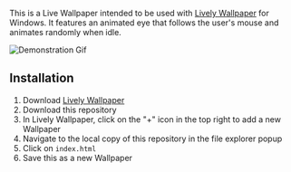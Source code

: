 This is a Live Wallpaper intended to be used with [Lively Wallpaper](https://apps.microsoft.com/detail/9ntm2qc6qws7?hl=en-US&gl=US) for Windows. It features an animated eye that follows the user's mouse and animates randomly when idle.

![Demonstration Gif](https://media3.giphy.com/media/v1.Y2lkPTc5MGI3NjExZnZ4NGp2N3RxazN5MWczMGhmcGRweGJzNzZnN3lhMThva3FqaXJmYSZlcD12MV9pbnRlcm5hbF9naWZfYnlfaWQmY3Q9Zw/UbTIBNbMDCMdYnhf4T/giphy.gif)

## Installation
1. Download [Lively Wallpaper](https://apps.microsoft.com/detail/9ntm2qc6qws7?hl=en-US&gl=US)
2. Download this repository
3. In Lively Wallpaper, click on the "+" icon in the top right to add a new Wallpaper
4. Navigate to the local copy of this repository in the file explorer popup
5. Click on `index.html`
6. Save this as a new Wallpaper